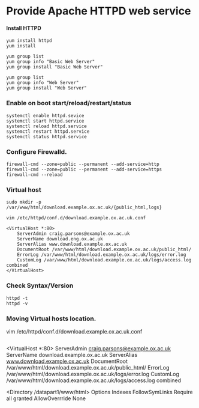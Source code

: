 # Provide Apache HTTPD web service

#### Install HTTPD
```
yum install httpd
yum install  
```
```
yum group list
yum group info "Basic Web Server"
yum group install "Basic Web Server"
```
```
yum group list
yum group info "Web Server"
yum group install "Web Server"
```

### Enable on boot start/reload/restart/status
```
systemctl enable httpd.sevice
systemctl start httpd.service
systemctl reload httpd.service
systemctl restart httpd.service
systemctl status httpd.service
```
### Configure Firewalld.
```
firewall-cmd --zone=public --permanent --add-service=http
firewall-cmd --zone=public --permanent --add-service=https
firewall-cmd --reload
```
### Virtual host
```
sudo mkdir -p /var/www/html/download.example.ox.ac.uk/{public_html,logs}
```
```
vim /etc/httpd/conf.d/download.example.ox.ac.uk.conf
```
```
<VirtualHost *:80>
    ServerAdmin craig.parsons@example.ox.ac.uk
    ServerName download.eng.ox.ac.uk
    ServerAlias www.download.example.ox.ac.uk
    DocumentRoot /var/www/html/download.example.ox.ac.uk/public_html/
    ErrorLog /var/www/html/download.example.ox.ac.uk/logs/error.log
    CustomLog /var/www/html/download.example.ox.ac.uk/logs/access.log combined
</VirtualHost>
```

### Check Syntax/Version

```
httpd -t
httpd -v
```
### Moving Virtual hosts location.

vim /etc/httpd/conf.d/download.example.ox.ac.uk.conf
```
```
<VirtualHost *:80>
    ServerAdmin craig.parsons@example.ox.ac.uk
    ServerName download.example.ox.ac.uk
    ServerAlias www.download.example.ox.ac.uk
    DocumentRoot /var/www/html/download.example.ox.ac.uk/public_html/
    ErrorLog /var/www/html/download.example.ox.ac.uk/logs/error.log
    CustomLog /var/www/html/download.example.ox.ac.uk/logs/access.log combined
</VirtualHost>

<Directory /datapart1/www/html>
            Options Indexes FollowSymLinks
            Require all granted
            AllowOverrride None
</Directory>
```


